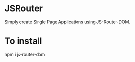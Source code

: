 # JSRouter
Simply create Single Page Applications using JS-Router-DOM.

# To install
npm i js-router-dom
